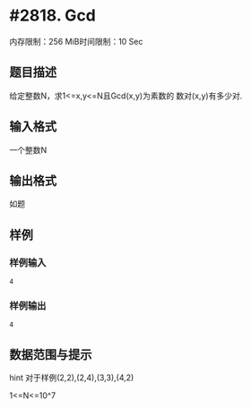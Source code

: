 # #2818. Gcd

内存限制：256 MiB时间限制：10 Sec

## 题目描述

给定整数N，求1<=x,y<=N且Gcd(x,y)为素数的
数对(x,y)有多少对.

## 输入格式

一个整数N

## 输出格式

如题

## 样例

### 样例输入

    
    4
    
    
    

### 样例输出

    
    4
    

## 数据范围与提示

hint
对于样例(2,2),(2,4),(3,3),(4,2)

1<=N<=10^7
